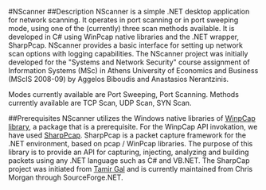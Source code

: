 #NScanner
##Description
NScanner is a simple .NET desktop application for network scanning. It operates in port scanning or in port sweeping mode, using one of the (currently) three scan methods available. It is developed in C# using WinPcap native libraries and the .NET wrapper, SharpPcap. NScanner provides a basic interface for setting up network scan options with logging capabilities. The NScanner project was initially developed for the "Systems and Network Security" course assignment of Information Systems (MSc) in Athens University of Economics and Business (MScIS 2008-09) by Aggelos Biboudis and Anastasios Nerantzinis.

Modes currently available are Port Sweeping, Port Scanning.
Methods currently available are TCP Scan, UDP Scan, SYN Scan.

##Prerequisites
NScanner utilizes the Windows native libraries of [WinpCap library](http://www.winpcap.org/), a package that is a prerequisite. For the WinpCap API invokation, we have used [SharpPcap](http://sourceforge.net/projects/sharppcap/). SharpPcap is a packet capture framework for the .NET environment, based on pcap / WinPcap libraries. The purpose of this library is to provide an API for capturing, injecting, analyzing and building packets using any .NET language such as C# and VB.NET. The SharpCap project was initiated from [Tamir Gal](http://www.tamirgal.com/blog/page/SharpPcap.aspx) and is currently maintained from Chris Morgan through SourceForge.NET.